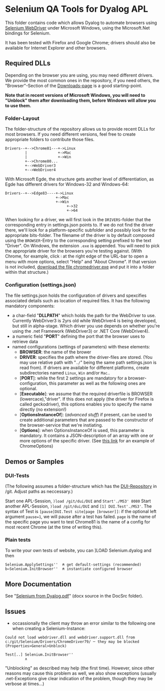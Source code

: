 # Selenium QA Tools for Dyalog APL

This folder contains code which allows Dyalog to automate browsers using [Selenium WebDriver](http://www.seleniumhq.org/)
under Microsoft Windows, using the Microsoft.Net bindings for Selenium.

It has been tested with Firefox and Google Chrome; drivers should also be available for Internet Explorer
and other browsers.

## Required DLLs

Depending on the browser you are using, you  may need different drivers. We provide the most common ones in the repository, if you need others,
the "Browser"-Section of the [Downloads-page](https://www.selenium.dev/downloads/) is a good starting-point.

**Note that in recent versions of Microsoft Windows, you will need to "Unblock" them after downloading them, before Windows will allow you to use them.**

### Folder-Layout

The folder-structure of the repository allows us to provide recent DLLs for most browsers. If you need different versions, feel free to create appropriate folders to contribute those files.

````language=text
Drivers--+-->Chrome81---+->Linux
         |              +->Mac
         |              +->Win
         +-->Chrome80...
         +-->WebDriver3
         +-->WebDriver4
````

With Microsoft Egde, the structure gets another level of differentiation, as Egde has different drivers for Windows-32 and Windows-64:

````language=text
Drivers--+-->Edge83----+->Linux
                       +->Mac
                       +->Win
                            +->32
                            +->64
````

When looking for a driver, we will first look in the `DRIVERS`-folder that the corresponding entry in settings.json points to.
If we do not find the driver there, we'll look for a platform-specific subfolder and possibly look for the appropriate bits-folder.
The filename of the driver is by default composed using the `BROWSER`-Entry to the corresponding setting prefixed to the text "Driver". On Windows, the extension `.exe` is appended.
You will need to pick the appropriate driver for the browsers you're testing against. (With Chrome, for example, click `⁞` at the right edge of the URL-bar to open a menu with more
options, select "Help" and "About Chrome". If that version is not included, [download the file chromedriver.exe](https://chromedriver.chromium.org/downloads) and
put it into a folder within that structure.)

### Configuration (settings.json)

The file settings.json holds the configuration of drivers and spexcifies associated details such as location of required files. It has the following mandatory components:

* a char-field "**DLLPATH**" which holds the path for the WebDriver to use. Currently WebDriver3 is 2yrs old while WebDriver4
  is being developed, but still in alpha-stage. Which driver you use depends on whether you're using the .net Framework (WebDriver3)
  or .NET Core (WebDriver4).
* a numeric field "**PORT**" defining the port that the browser uses to retrieve data
* named configurations (settings of parameters) with these elements:
  * **BROWSER**: the name of the brower
  * **DRIVER**: specifies the path where the driver-files are stored. (You may use relative path with "`./`" being the
      same path settings.json is read from). If drivers are available for different platforms, create subdirectories named `Linux`, `Win` and/or `Mac`..
  * [**PORT**]: while the first 2 settings are mandatory for a browser-configuration, this parameter
    as well as the following ones are optional.
  * [**Executable**]: we assume that the required driverfile is BROWSER (lowercace),"driver". If this does not apply
      (the driver for Firefox is called geckodriver), this options enables you to specify the name directly (no extension!)
  * [**OptionsInstanceOf**]: (*advanced stuff*) if present, can be used to create additional parameters that are
    passed to the constructor of the browser-service that we're instiating.
  * [**Options**]: when OptionsInstanceOf is used, this parameter is mandatory. It contains a JSON-description of an
    array with one or more options of the specific driver. (See [this link](https://www.selenium.dev/selenium/docs/api/dotnet/html/T_OpenQA_Selenium_Chrome_ChromeOptions.htm) for an example of ChromeOptions)



## Demos or Samples

### DUI-Tests
(The following assumes a folder-structure which has the [DUI-Repository](https://github.com/Dyalog/DUI) in /git. Adjust paths as neccessary.)

Start one APL-Session, `)load /git/dui/DUI` and `Start'./MS3' 8080`
Start another APL-Session, `)load /git/dui/DUI` and `[1] DUI.Test'./MS3'`. The syntax of Test is `[pause]DUI.Test site[page [browser]]`:  if the optional left argument `pause=1`, we will pause after a test has failed. `page` is the name of the specific page you want to test Chrome81 is the name of a config for most recent Chrome (at the time of writing this).

### Plain tests
To write your own tests of website, you can ]LOAD Selenium.dyalog and then

````
Selenium.ApplySettings''  ⍝ get default-settings (recommended)
b←Selenium.InitBrowser''  ⍝ instantiate configured browser
````

## More Documentation

See "[Selenium from Dyalog.pdf](./Selenium%20from%20Dyalog.pdf)" (docx source in the DocSrc folder).

## Issues

* occassionally the client may throw an error similar to the following one when creating a Selenium-Instance:

```language=text
Could not load webdriver.dll and webdriver.support.dll from c:/git/Selenium/Drivers/ChromeDriver79/ ─ they may be blocked (Properties>General>Unblock)

Test[..] Selenium.InitBrowser''
         ∧
```

"Unblocking" as described may help (the first time). However, since other reasons may cause this problem as well, we also show exceptions (usually .net-Exceptions give clear indication of the problem, though they may be verbose at times...)
